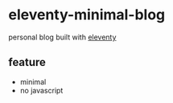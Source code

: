 # eleventy-minimal-blog
personal blog built with [eleventy](https://www.11ty.dev/)

## feature
- minimal
- no javascript
